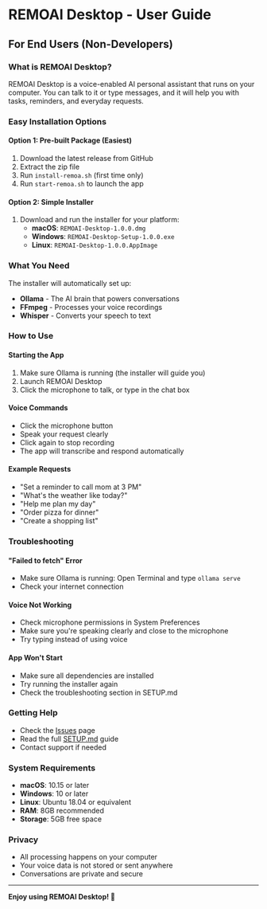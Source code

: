 # REMOAI Desktop - User Guide

## For End Users (Non-Developers)

### What is REMOAI Desktop?
REMOAI Desktop is a voice-enabled AI personal assistant that runs on your computer. You can talk to it or type messages, and it will help you with tasks, reminders, and everyday requests.

### Easy Installation Options

#### Option 1: Pre-built Package (Easiest)
1. Download the latest release from GitHub
2. Extract the zip file
3. Run `install-remoa.sh` (first time only)
4. Run `start-remoa.sh` to launch the app

#### Option 2: Simple Installer
1. Download and run the installer for your platform:
   - **macOS**: `REMOAI-Desktop-1.0.0.dmg`
   - **Windows**: `REMOAI-Desktop-Setup-1.0.0.exe`
   - **Linux**: `REMOAI-Desktop-1.0.0.AppImage`

### What You Need
The installer will automatically set up:
- **Ollama** - The AI brain that powers conversations
- **FFmpeg** - Processes your voice recordings
- **Whisper** - Converts your speech to text

### How to Use

#### Starting the App
1. Make sure Ollama is running (the installer will guide you)
2. Launch REMOAI Desktop
3. Click the microphone to talk, or type in the chat box

#### Voice Commands
- Click the microphone button
- Speak your request clearly
- Click again to stop recording
- The app will transcribe and respond automatically

#### Example Requests
- "Set a reminder to call mom at 3 PM"
- "What's the weather like today?"
- "Help me plan my day"
- "Order pizza for dinner"
- "Create a shopping list"

### Troubleshooting

#### "Failed to fetch" Error
- Make sure Ollama is running: Open Terminal and type `ollama serve`
- Check your internet connection

#### Voice Not Working
- Check microphone permissions in System Preferences
- Make sure you're speaking clearly and close to the microphone
- Try typing instead of using voice

#### App Won't Start
- Make sure all dependencies are installed
- Try running the installer again
- Check the troubleshooting section in SETUP.md

### Getting Help
- Check the [Issues](https://github.com/suhasdasari/dom/issues) page
- Read the full [SETUP.md](SETUP.md) guide
- Contact support if needed

### System Requirements
- **macOS**: 10.15 or later
- **Windows**: 10 or later
- **Linux**: Ubuntu 18.04 or equivalent
- **RAM**: 8GB recommended
- **Storage**: 5GB free space

### Privacy
- All processing happens on your computer
- Your voice data is not stored or sent anywhere
- Conversations are private and secure

---

**Enjoy using REMOAI Desktop! 🚀**

